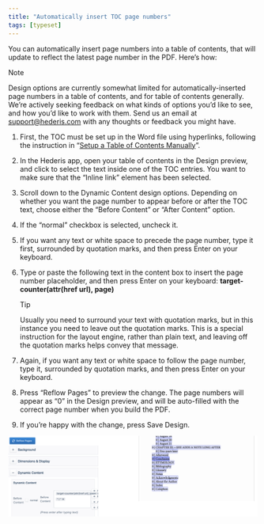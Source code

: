 ```yaml
---
title: "Automatically insert TOC page numbers"
tags: [typeset]
---
```

 
<html><body><section data-type="chapter" class="hsecchapter" data-hederis-type="hsecchapter" id="toc-page-numbers" data-pi-attrs="id: toc-page-numbers; data-tags: typeset;" role="doc-chapter" data-tags="typeset" data-author-name=" " data-book-title=" " title="Automatically insert TOC page numbers"><p class="hblkp" data-hederis-type="hblkp" id="pogmxr84A">You can automatically insert page numbers into a table of contents, that will update to reflect the latest page number in the PDF. Here&#8217;s how:</p><aside class="hwprbox box" data-hederis-type="hwprbox" id="pgLNOOrFG" data-type="sidebar"><p class="hblktype" data-hederis-type="hblktype" id="pyvsVxhqU">Note</p><p class="hblkp" data-hederis-type="hblkp" id="prsM9fygz">Design options are currently somewhat limited for automatically-inserted page numbers in a table of contents, and for table of contents generally. We&#8217;re actively seeking feedback on what kinds of options you&#8217;d like to see, and how you&#8217;d like to work with them. Send us an email at <a href="mailto:support@hederis.com" class="hspana" data-hederis-type="hspana" id="pfZM8nCPF">support@hederis.com</a> with any thoughts or feedback you might have.</p></aside><ol class="hwprnumlist" data-hederis-type="hwprnumlist" id="psVgqPqlP"><li class="hblkoli" data-hederis-type="hblkoli" id="libqnkamOX"><p class="hblkoli" data-hederis-type="hblklip" id="phXjRxQN5">First, the TOC must be set up in the Word file using hyperlinks, following the instruction in &#8220;<a href="{% link _docs/setup-a-toc.md %}" class="hspana" data-hederis-type="hspana" id="pgJqWRk8v">Setup a Table of Contents Manually</a>&#8221;.</p></li><li class="hblkoli" data-hederis-type="hblkoli" id="liaqP2j5Oi"><p class="hblkoli" data-hederis-type="hblklip" id="pXmS40k74">In the Hederis app, open your table of contents in the Design preview, and click to select the text inside one of the TOC entries. You want to make sure that the &#8220;Inline link&#8221; element has been selected.</p></li><li class="hblkoli" data-hederis-type="hblkoli" id="liJ7w6yRKX"><p class="hblkoli" data-hederis-type="hblklip" id="p9cGAHUFX">Scroll down to the Dynamic Content design options. Depending on whether you want the page number to appear before or after the TOC text, choose either the &#8220;Before Content&#8221; or &#8220;After Content&#8221; option.</p></li><li class="hblkoli" data-hederis-type="hblkoli" id="li0ae0E1H5"><p class="hblkoli" data-hederis-type="hblklip" id="pyVHnMf5e">If the &#8220;normal&#8221; checkbox is selected, uncheck it.</p></li><li class="hblkoli" data-hederis-type="hblkoli" id="liNQpWEKSQ"><p class="hblkoli" data-hederis-type="hblklip" id="pMT2v0EA5">If you want any text or white space to precede the page number, type it first, surrounded by quotation marks, and then press Enter on your keyboard.</p></li><li class="hblkoli" data-hederis-type="hblkoli" id="li66VdVzfT"><p class="hblkoli" data-hederis-type="hblklip" id="pfKa5RQBQ">Type or paste the following text in the content box to insert the page number placeholder, and then press Enter on your keyboard: <strong data-hederis-type="hspanstrong" id="pvJqMzFfq">target-<strong class="hspanstrong" data-hederis-type="hspanstrong" id="pbifkYTvM">counter(attr(href url), page)</strong></strong></p><aside class="hwprbox box" data-hederis-type="hwprbox" id="pSvVzd1Fc" data-type="sidebar"><p class="hblktype" data-hederis-type="hblktype" id="p1I5sADJH">Tip</p><p class="hblkp" data-hederis-type="hblkp" id="pVDMz8yce">Usually you need to surround your text with quotation marks, but in this instance you need to leave out the quotation marks. This is a special instruction for the layout engine, rather than plain text, and leaving off the quotation marks helps convey that message.</p></aside></li><li class="hblkoli" data-hederis-type="hblkoli" id="liqZ85tS8u"><p class="hblkoli" data-hederis-type="hblklip" id="plEHFCckf">Again, if you want any text or white space to follow the page number, type it, surrounded by quotation marks, and then press Enter on your keyboard.</p></li><li class="hblkoli" data-hederis-type="hblkoli" id="liSMi3kF0i"><p class="hblkoli" data-hederis-type="hblklip" id="pGsqbif7t">Press &#8220;Reflow Pages&#8221; to preview the change. The page numbers will appear as &#8220;0&#8221; in the Design preview, and will be auto-filled with the correct page number when you build the PDF.</p></li><li class="hblkoli" data-hederis-type="hblkoli" id="liq2v7M98b"><p class="hblkoli" data-hederis-type="hblklip" id="pw5hfZ8kN">If you&#8217;re happy with the change, press Save Design.</p></li></ol><img data-hederis-type="hblkimg" class="hblkimg" id="pF0WMqqCS" src="/images/tocpagenum1.png" data-img-src="/images/tocpagenum1.png"/></section></body></html>

